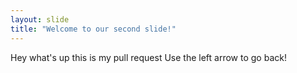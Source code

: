 ```yaml
---
layout: slide
title: "Welcome to our second slide!"
---
```

Hey what's up this is my pull request
Use the left arrow to go back!
